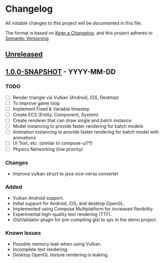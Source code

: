 # Changelog

All notable changes to this project will be documented in this file.

The format is based on [Keep a Changelog](https://keepachangelog.com/en/1.0.0/),
and this project adheres to [Semantic Versioning](https://semver.org/spec/v2.0.0.html).

## [Unreleased]

## [1.0.0-SNAPSHOT] - YYYY-MM-DD

### TODO

- [ ] Render triangle via Vulkan (Android, iOS, Desktop)
- [ ] To improve game loop
- [ ] Implement Fixed & Variable timestep
- [ ] Create ECS (Entity, Component, System)
- [ ] Create renderer that can draw single and batch instance
- [ ] Model instancing to provide faster rendering for batch models
- [ ] Animation instancing to provide faster rendering for batch model with animations
- [ ] UI Text, etc. (similar to compose-ui??)
- [ ] Physics Networking (low priority)

### Changes

- Improve vulkan struct to java vice-versa converter

### Added

- Vulkan Android support.
- Initial support for Android, iOS, and desktop OpenGL.
- Implemented using Compose Multiplatform for increased flexibility.
- Experimental high-quality text rendering (TTF).
- GlslValidator plugin for pre-compiling glsl to spv in the demo project.

### Known Issues
 
- Possible memory leak when using Vulkan.
- Incomplete text rendering.
- Desktop OpenGL texture rendering is leaking.

[unreleased]: https://github.com/ronjunevaldoz/awake/compare/v1.0.0...HEAD

[1.0.0-SNAPSHOT]: https://github.com/ronjunevaldoz/awake/compare/v0.0.1...v0.0.2